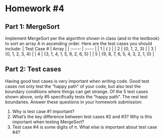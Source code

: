 # Homework #4

## Part 1: MergeSort

Implement MergeSort per the algorithm shown in class (and in the textbook) to sort an array A in ascending order.
Here are the test cases you should include:
| Test Case # | Array |
| :----: | :---- |
| 1 | { } |
| 2 | {0, 1, 2, 3} |
| 3 | {0, 1, 2, 3, 4} |
| 4 | {3, 1, 4, 1, 5, 9, 2, 6, 5} |
| 5 | {9, 8, 7, 6, 5, 4, 3, 2, 1, 0} |

## Part 2: Test cases

Having good test cases is very important when writing code. Good test cases not only test the “happy path” of your code, but also test the boundary conditions where things can get strange.
Of the 5 test cases shown above, only #5 specifically tests the “happy path”. The rest test boundaries.
Answer these questions in your homework submission:

1. Why is test case #1 important?
2. What’s the key difference between test cases #2 and #3? Why is this important when
   testing MergeSort?
3. Test case #4 is some digits of π. What else is important about test case #4?
